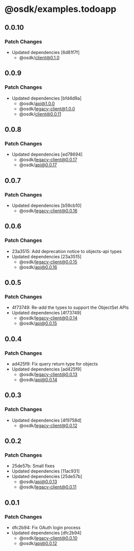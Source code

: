 # @osdk/examples.todoapp

## 0.0.10

### Patch Changes

- Updated dependencies [6d81f7f]
  - @osdk/client@0.1.0

## 0.0.9

### Patch Changes

- Updated dependencies [bfd4d9a]
  - @osdk/api@1.0.0
  - @osdk/legacy-client@1.0.0
  - @osdk/client@0.0.11

## 0.0.8

### Patch Changes

- Updated dependencies [ed78694]
  - @osdk/legacy-client@0.0.17
  - @osdk/api@0.0.17

## 0.0.7

### Patch Changes

- Updated dependencies [b59cb10]
  - @osdk/legacy-client@0.0.16

## 0.0.6

### Patch Changes

- 23a3515: Add deprecation notice to objects-api types
- Updated dependencies [23a3515]
  - @osdk/legacy-client@0.0.15
  - @osdk/api@0.0.16

## 0.0.5

### Patch Changes

- 4f73749: Re-add the types to support the ObjectSet APIs
- Updated dependencies [4f73749]
  - @osdk/legacy-client@0.0.14
  - @osdk/api@0.0.15

## 0.0.4

### Patch Changes

- ad425f9: Fix query return type for objects
- Updated dependencies [ad425f9]
  - @osdk/legacy-client@0.0.13
  - @osdk/api@0.0.14

## 0.0.3

### Patch Changes

- Updated dependencies [4f9758d]
  - @osdk/legacy-client@0.0.12

## 0.0.2

### Patch Changes

- 25de57b: Small fixes
- Updated dependencies [11ac931]
- Updated dependencies [25de57b]
  - @osdk/api@0.0.13
  - @osdk/legacy-client@0.0.11

## 0.0.1

### Patch Changes

- dfc2b94: Fix OAuth login process
- Updated dependencies [dfc2b94]
  - @osdk/legacy-client@0.0.10
  - @osdk/api@0.0.12
